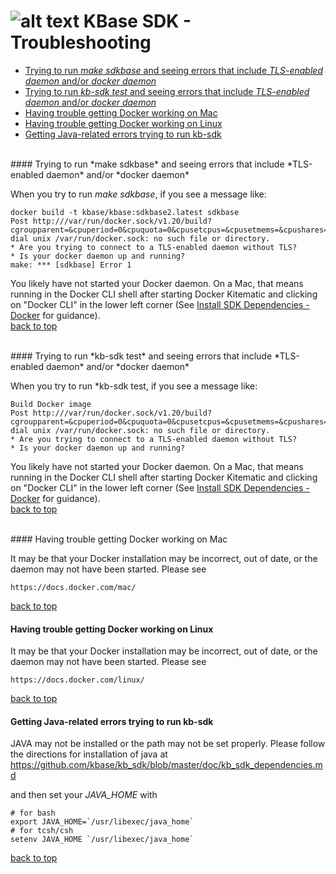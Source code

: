 # ![alt text](https://avatars2.githubusercontent.com/u/1263946?v=3&s=84 "KBase") KBase SDK - Troubleshooting

<A NAME="top"></A>
- [Trying to run *make sdkbase* and seeing errors that include *TLS-enabled daemon* and/or *docker daemon*](#make-sdkbase)
- [Trying to run *kb-sdk test* and seeing errors that include *TLS-enabled daemon* and/or *docker daemon*](#docker-daemon)
- [Having trouble getting Docker working on Mac](#docker-mac)
- [Having trouble getting Docker working on Linux](#docker-linux)
- [Getting Java-related errors trying to run kb-sdk](#java_home)


<br>
#### <A NAME="make-sdkbase"></A>Trying to run *make sdkbase* and seeing errors that include *TLS-enabled daemon* and/or *docker daemon*

When you try to run *make sdkbase*, if you see a message like:

```
docker build -t kbase/kbase:sdkbase2.latest sdkbase
Post http:///var/run/docker.sock/v1.20/build?cgroupparent=&cpuperiod=0&cpuquota=0&cpusetcpus=&cpusetmems=&cpushares=0&dockerfile=Dockerfile&memory=0&memswap=0&rm=1&t=kbase%2Fkbase%3Asdkbase.latest&ulimits=null: dial unix /var/run/docker.sock: no such file or directory.
* Are you trying to connect to a TLS-enabled daemon without TLS?
* Is your docker daemon up and running?
make: *** [sdkbase] Error 1
```

You likely have not started your Docker daemon.  On a Mac, that means running in the Docker CLI shell after starting Docker Kitematic and clicking on "Docker CLI" in the lower left corner (See [Install SDK Dependencies - Docker](kb_sdk_dependencies.md#docker) for guidance).<br>
[back to top](#top)


<br>
#### <A NAME="docker-daemon"></A>Trying to run *kb-sdk test* and seeing errors that include *TLS-enabled daemon* and/or *docker daemon*

When you try to run *kb-sdk test, if you see a message like:

```
Build Docker image
Post http:///var/run/docker.sock/v1.20/build?cgroupparent=&cpuperiod=0&cpuquota=0&cpusetcpus=&cpusetmems=&cpushares=0&dockerfile=Dockerfile&memory=0&memswap=0&rm=1&t=test%2Fkb_vsearch%3Alatest&ulimits=null: dial unix /var/run/docker.sock: no such file or directory.
* Are you trying to connect to a TLS-enabled daemon without TLS?
* Is your docker daemon up and running?
```

You likely have not started your Docker daemon.  On a Mac, that means running in the Docker CLI shell after starting Docker Kitematic and clicking on "Docker CLI" in the lower left corner (See [Install SDK Dependencies - Docker](kb_sdk_dependencies.md#docker) for guidance).<br>
[back to top](#top)


<br>
#### <A NAME="docker-mac"></A>Having trouble getting Docker working on Mac

It may be that your Docker installation may be incorrect, out of date, or the daemon may not have been started.  Please see

    https://docs.docker.com/mac/

[back to top](#top)


#### <A NAME="docker-linux"></A>Having trouble getting Docker working on Linux

It may be that your Docker installation may be incorrect, out of date, or the daemon may not have been started.  Please see

    https://docs.docker.com/linux/

[back to top](#top)


#### <A NAME="java-home"></A>Getting Java-related errors trying to run kb-sdk

JAVA may not be installed or the path may not be set properly.  Please follow the directions for installation of java at https://github.com/kbase/kb_sdk/blob/master/doc/kb_sdk_dependencies.md

and then set your *JAVA_HOME* with 

    # for bash
    export JAVA_HOME=`/usr/libexec/java_home`
    # for tcsh/csh
    setenv JAVA_HOME `/usr/libexec/java_home`  
    
[back to top](#top)


